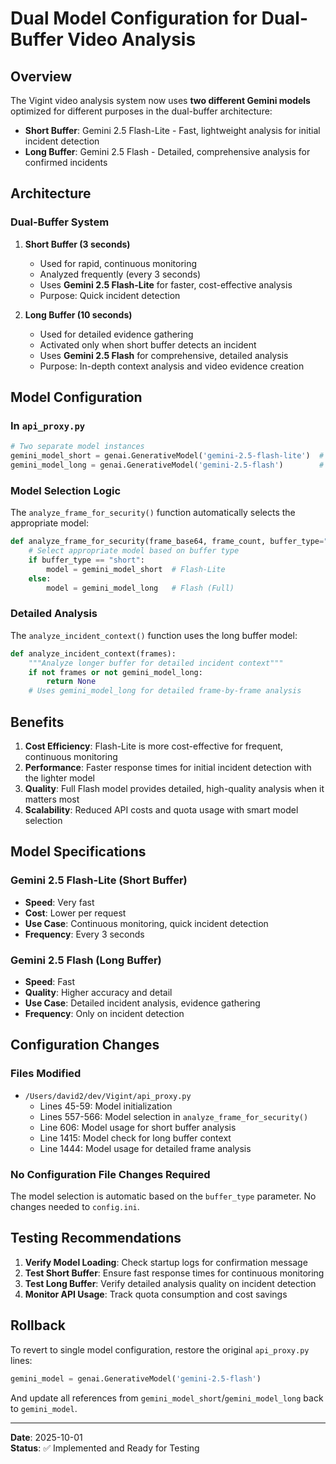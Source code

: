 # Dual Model Configuration for Dual-Buffer Video Analysis

## Overview

The Vigint video analysis system now uses **two different Gemini models** optimized for different purposes in the dual-buffer architecture:

- **Short Buffer**: Gemini 2.5 Flash-Lite - Fast, lightweight analysis for initial incident detection
- **Long Buffer**: Gemini 2.5 Flash - Detailed, comprehensive analysis for confirmed incidents

## Architecture

### Dual-Buffer System
1. **Short Buffer (3 seconds)**
   - Used for rapid, continuous monitoring
   - Analyzed frequently (every 3 seconds)
   - Uses **Gemini 2.5 Flash-Lite** for faster, cost-effective analysis
   - Purpose: Quick incident detection

2. **Long Buffer (10 seconds)**
   - Used for detailed evidence gathering
   - Activated only when short buffer detects an incident
   - Uses **Gemini 2.5 Flash** for comprehensive, detailed analysis
   - Purpose: In-depth context analysis and video evidence creation

## Model Configuration

### In `api_proxy.py`

```python
# Two separate model instances
gemini_model_short = genai.GenerativeModel('gemini-2.5-flash-lite')  # Short buffer: fast, lightweight
gemini_model_long = genai.GenerativeModel('gemini-2.5-flash')        # Long buffer: detailed analysis
```

### Model Selection Logic

The `analyze_frame_for_security()` function automatically selects the appropriate model:

```python
def analyze_frame_for_security(frame_base64, frame_count, buffer_type="short"):
    # Select appropriate model based on buffer type
    if buffer_type == "short":
        model = gemini_model_short  # Flash-Lite
    else:
        model = gemini_model_long   # Flash (Full)
```

### Detailed Analysis

The `analyze_incident_context()` function uses the long buffer model:

```python
def analyze_incident_context(frames):
    """Analyze longer buffer for detailed incident context"""
    if not frames or not gemini_model_long:
        return None
    # Uses gemini_model_long for detailed frame-by-frame analysis
```

## Benefits

1. **Cost Efficiency**: Flash-Lite is more cost-effective for frequent, continuous monitoring
2. **Performance**: Faster response times for initial incident detection with the lighter model
3. **Quality**: Full Flash model provides detailed, high-quality analysis when it matters most
4. **Scalability**: Reduced API costs and quota usage with smart model selection

## Model Specifications

### Gemini 2.5 Flash-Lite (Short Buffer)
- **Speed**: Very fast
- **Cost**: Lower per request
- **Use Case**: Continuous monitoring, quick incident detection
- **Frequency**: Every 3 seconds

### Gemini 2.5 Flash (Long Buffer)
- **Speed**: Fast
- **Quality**: Higher accuracy and detail
- **Use Case**: Detailed incident analysis, evidence gathering
- **Frequency**: Only on incident detection

## Configuration Changes

### Files Modified
- `/Users/david2/dev/Vigint/api_proxy.py`
  - Lines 45-59: Model initialization
  - Lines 557-566: Model selection in `analyze_frame_for_security()`
  - Line 606: Model usage for short buffer analysis
  - Line 1415: Model check for long buffer context
  - Line 1444: Model usage for detailed frame analysis

### No Configuration File Changes Required
The model selection is automatic based on the `buffer_type` parameter. No changes needed to `config.ini`.

## Testing Recommendations

1. **Verify Model Loading**: Check startup logs for confirmation message
2. **Test Short Buffer**: Ensure fast response times for continuous monitoring
3. **Test Long Buffer**: Verify detailed analysis quality on incident detection
4. **Monitor API Usage**: Track quota consumption and cost savings

## Rollback

To revert to single model configuration, restore the original `api_proxy.py` lines:

```python
gemini_model = genai.GenerativeModel('gemini-2.5-flash')
```

And update all references from `gemini_model_short`/`gemini_model_long` back to `gemini_model`.

---

**Date**: 2025-10-01  
**Status**: ✅ Implemented and Ready for Testing
